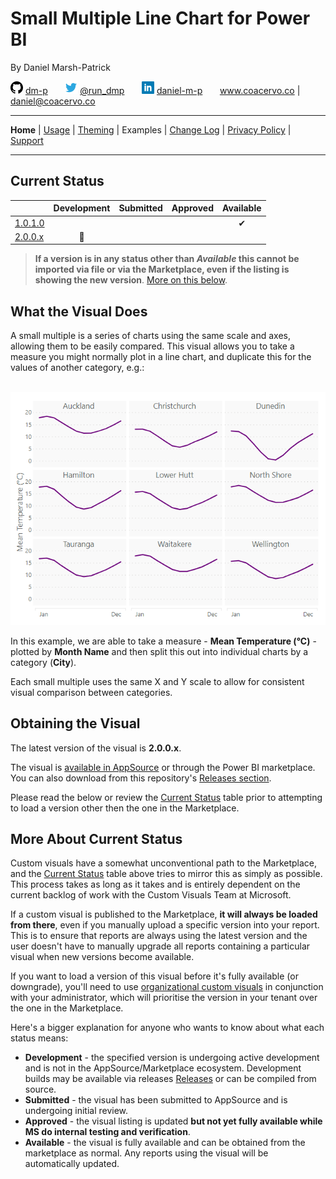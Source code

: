 # Small Multiple Line Chart for Power BI

By Daniel Marsh-Patrick

![github.png](./doc/assets/png/github.png "GitHub: dm-p") [dm-p](https://github.com/dm-p) &nbsp;&nbsp;&nbsp;&nbsp;&nbsp; ![twitter.png](./doc/assets/png/twitter.png "Twitter: @the_d_mp") [@run_dmp](https://twitter.com/the_d_mp) &nbsp;&nbsp;&nbsp;&nbsp;&nbsp;  ![linkedin.png](./doc/assets/png/linkedin.png "in/daniel-m-p") [daniel-m-p](https://www.linkedin.com/in/daniel-m-p)  &nbsp;&nbsp;&nbsp;&nbsp;&nbsp; www.coacervo.co  |  [daniel@coacervo.co](mailto:daniel@coacervo.co) 

----
**Home** | [Usage](./doc/usage.md) | [Theming](./doc/theming.md) | Examples | [Change Log](./doc/change_log.md) | [Privacy Policy](./doc/privacy_policy.md) | [Support](./doc/support.md)

----

## Current Status

| | Development | Submitted | Approved | Available |
|-|:--:|:-:|:-:|:-:|
| [1.0.1.0](./doc/change_log.md#1010-2018-11-29)| | | | ✔ |
| [2.0.0.x](./doc/change_log.md#200x-tbc) | 🚧 | | |

> **If a version is in any status other than *Available* this cannot be imported via file or via the Marketplace, even if the listing is showing the new version**. [More on this below](#More-About-Current-Status).

## What the Visual Does

A small multiple is a series of charts using the same scale and axes, allowing them to be easily compared. This visual allows you to take a measure you might normally plot in a line chart, and duplicate this for the values of another category, e.g.:

&nbsp;&nbsp;&nbsp;&nbsp;![Simple example by month and city](./doc/assets/png/sm_landing_example.png)

In this example, we are able to take a measure - **Mean Temperature (°C)** - plotted by **Month Name** and then split this out into individual charts by a category (**City**). 

Each small multiple uses the same X and Y scale to allow for consistent visual comparison between categories.

## Obtaining the Visual

The latest version of the visual is **2.0.0.x**.

The visual is [available in AppSource](https://appsource.microsoft.com/en-us/product/power-bi-visuals/WA104381711?src=website&mktcmpid=repo_main_page) or through the Power BI marketplace. You can also download from this repository's [Releases section](https://github.com/dm-p/powerbi-visuals-smlc/releases).

Please read the below or review the [Current Status](#Current-Status) table prior to attempting to load a version other then the one in the Marketplace.

## More About Current Status

Custom visuals have a somewhat unconventional path to the Marketplace, and the [Current Status](#Current-Status) table above tries to mirror this as simply as possible. This process takes as long as it takes and is entirely dependent on the current backlog of work with the Custom Visuals Team at Microsoft.

If a custom visual is published to the Marketplace, **it will always be loaded from there**, even if you manually upload a specific version into your report. This is to ensure that reports are always using the latest version and the user doesn't have to manually upgrade all reports containing a particular visual when new versions become available.

If you want to load a version of this visual before it's fully available (or downgrade), you'll need to use [organizational custom visuals](https://docs.microsoft.com/en-us/power-bi/power-bi-custom-visuals-organization) in conjunction with your administrator, which will prioritise the version in your tenant over the one in the Marketplace.

Here's a bigger explanation for anyone who wants to know about what each status means:

* **Development** - the specified version is undergoing active development and is not in the AppSource/Marketplace ecosystem. Development builds may be available via releases [Releases](https://github.com/dm-p/powerbi-visuals-smlc/releases) or can be compiled from source.
* **Submitted** - the visual has been submitted to AppSource and is undergoing initial review.
* **Approved** - the visual listing is updated **but not yet fully available while MS do internal testing and verification**.
* **Available** - the visual is fully available and can be obtained from the marketplace as normal. Any reports using the visual will be automatically updated.